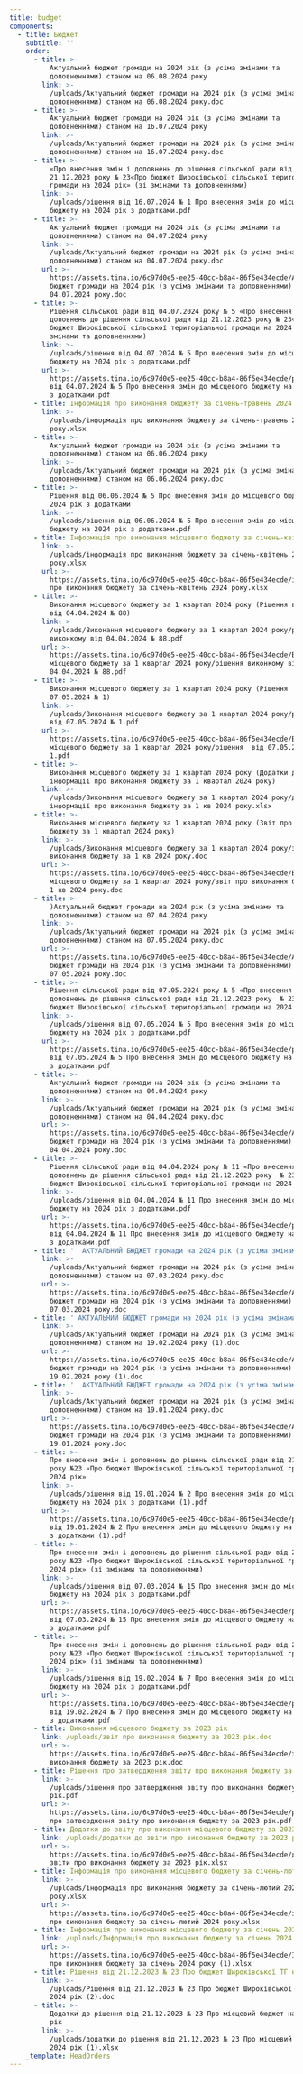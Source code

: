 ```yaml
---
title: budget
components:
  - title: Бюджет
    subtitle: ''
    order:
      - title: >-
          Актуальний бюджет громади на 2024 рік (з усіма змінами та
          доповненнями) станом на 06.08.2024 року
        link: >-
          /uploads/Актуальний бюджет громади на 2024 рік (з усіма змінами та
          доповненнями) станом на 06.08.2024 року.doc
      - title: >-
          Актуальний бюджет громади на 2024 рік (з усіма змінами та
          доповненнями) станом на 16.07.2024 року
        link: >-
          /uploads/Актуальний бюджет громади на 2024 рік (з усіма змінами та
          доповненнями) станом на 16.07.2024 року.doc
      - title: >-
          «Про внесення змін і доповнень до рішення сільської ради від
          21.12.2023 року № 23«Про бюджет Широківської сільської територіальної
          громади на 2024 рік» (зі змінами та доповненнями)
        link: >-
          /uploads/рішення від 16.07.2024 № 1 Про внесення змін до місцевого
          бюджету на 2024 рік з додатками.pdf
      - title: >-
          Актуальний бюджет громади на 2024 рік (з усіма змінами та
          доповненнями) станом на 04.07.2024 року
        link: >-
          /uploads/Актуальний бюджет громади на 2024 рік (з усіма змінами та
          доповненнями) станом на 04.07.2024 року.doc
        url: >-
          https://assets.tina.io/6c97d0e5-ee25-40cc-b8a4-86f5e434ecde/Актуальний
          бюджет громади на 2024 рік (з усіма змінами та доповненнями) станом на
          04.07.2024 року.doc
      - title: >-
          Рішення сільської ради від 04.07.2024 року № 5 «Про внесення змін і
          доповнень до рішення сільської ради від 21.12.2023 року № 23«Про
          бюджет Широківської сільської територіальної громади на 2024 рік» (зі
          змінами та доповненнями)
        link: >-
          /uploads/рішення від 04.07.2024 № 5 Про внесення змін до місцевого
          бюджету на 2024 рік з додатками.pdf
        url: >-
          https://assets.tina.io/6c97d0e5-ee25-40cc-b8a4-86f5e434ecde/рішення
          від 04.07.2024 № 5 Про внесення змін до місцевого бюджету на 2024 рік
          з додатками.pdf
      - title: Інформація про виконання бюджету за січень-травень 2024 року
        link: >-
          /uploads/інформація про виконання бюджету за січень-травень 2024
          року.xlsx
      - title: >-
          Актуальний бюджет громади на 2024 рік (з усіма змінами та
          доповненнями) станом на 06.06.2024 року
        link: >-
          /uploads/Актуальний бюджет громади на 2024 рік (з усіма змінами та
          доповненнями) станом на 06.06.2024 року.doc
      - title: >-
          Рішення від 06.06.2024 № 5 Про внесення змін до місцевого бюджету на
          2024 рік з додатками
        link: >-
          /uploads/рішення від 06.06.2024 № 5 Про внесення змін до місцевого
          бюджету на 2024 рік з додатками.pdf
      - title: Інформація про виконання місцевого бюджету за січень-квітень 2024 року
        link: >-
          /uploads/інформація про виконання бюджету за січень-квітень 2024
          року.xlsx
        url: >-
          https://assets.tina.io/6c97d0e5-ee25-40cc-b8a4-86f5e434ecde/інформація
          про виконання бюджету за січень-квітень 2024 року.xlsx
      - title: >-
          Виконання місцевого бюджету за 1 квартал 2024 року (Рішення виконкому
          від 04.04.2024 № 88)
        link: >-
          /uploads/Виконання місцевого бюджету за 1 квартал 2024 року/рішення
          виконкому від 04.04.2024 № 88.pdf
        url: >-
          https://assets.tina.io/6c97d0e5-ee25-40cc-b8a4-86f5e434ecde/Виконання
          місцевого бюджету за 1 квартал 2024 року/рішення виконкому від
          04.04.2024 № 88.pdf
      - title: >-
          Виконання місцевого бюджету за 1 квартал 2024 року (Рішення  від
          07.05.2024 № 1)
        link: >-
          /uploads/Виконання місцевого бюджету за 1 квартал 2024 року/рішення 
          від 07.05.2024 № 1.pdf
        url: >-
          https://assets.tina.io/6c97d0e5-ee25-40cc-b8a4-86f5e434ecde/Виконання
          місцевого бюджету за 1 квартал 2024 року/рішення  від 07.05.2024 №
          1.pdf
      - title: >-
          Виконання місцевого бюджету за 1 квартал 2024 року (Додатки до
          інформації про виконання бюджету за 1 квартал 2024 року)
        link: >-
          /uploads/Виконання місцевого бюджету за 1 квартал 2024 року/додатки до
          інформації про виконання бюджету за 1 кв 2024 року.xlsx
      - title: >-
          Виконання місцевого бюджету за 1 квартал 2024 року (Звіт про виконання
          бюджету за 1 квартал 2024 року)
        link: >-
          /uploads/Виконання місцевого бюджету за 1 квартал 2024 року/звіт про
          виконання бюджету за 1 кв 2024 року.doc
        url: >-
          https://assets.tina.io/6c97d0e5-ee25-40cc-b8a4-86f5e434ecde/Виконання
          місцевого бюджету за 1 квартал 2024 року/звіт про виконання бюджету за
          1 кв 2024 року.doc
      - title: >-
          )Актуальний бюджет громади на 2024 рік (з усіма змінами та
          доповненнями) станом на 07.04.2024 року
        link: >-
          /uploads/Актуальний бюджет громади на 2024 рік (з усіма змінами та
          доповненнями) станом на 07.05.2024 року.doc
        url: >-
          https://assets.tina.io/6c97d0e5-ee25-40cc-b8a4-86f5e434ecde/Актуальний
          бюджет громади на 2024 рік (з усіма змінами та доповненнями) станом на
          07.05.2024 року.doc
      - title: >-
          Рішення сільської ради від 07.05.2024 року № 5 «Про внесення змін і
          доповнень до рішення сільської ради від 21.12.2023 року  № 23 «Про
          бюджет Широківської сільської територіальної громади на 2024 рік»
        link: >-
          /uploads/рішення від 07.05.2024 № 5 Про внесення змін до місцевого
          бюджету на 2024 рік з додатками.pdf
        url: >-
          https://assets.tina.io/6c97d0e5-ee25-40cc-b8a4-86f5e434ecde/рішення
          від 07.05.2024 № 5 Про внесення змін до місцевого бюджету на 2024 рік
          з додатками.pdf
      - title: >-
          Актуальний бюджет громади на 2024 рік (з усіма змінами та
          доповненнями) станом на 04.04.2024 року
        link: >-
          /uploads/Актуальний бюджет громади на 2024 рік (з усіма змінами та
          доповненнями) станом на 04.04.2024 року.doc
        url: >-
          https://assets.tina.io/6c97d0e5-ee25-40cc-b8a4-86f5e434ecde/Актуальний
          бюджет громади на 2024 рік (з усіма змінами та доповненнями) станом на
          04.04.2024 року.doc
      - title: >-
          Рішення сільської ради від 04.04.2024 року № 11 «Про внесення змін і
          доповнень до рішення сільської ради від 21.12.2023 року  № 23 «Про
          бюджет Широківської сільської територіальної громади на 2024 рік»
        link: >-
          /uploads/рішення від 04.04.2024 № 11 Про внесення змін до місцевого
          бюджету на 2024 рік з додатками.pdf
        url: >-
          https://assets.tina.io/6c97d0e5-ee25-40cc-b8a4-86f5e434ecde/рішення
          від 04.04.2024 № 11 Про внесення змін до місцевого бюджету на 2024 рік
          з додатками.pdf
      - title: '  АКТУАЛЬНИЙ БЮДЖЕТ громади на 2024 рік (з усіма змінами та доповненнями) станом на 07.03.2024 року '
        link: >-
          /uploads/Актуальний бюджет громади на 2024 рік (з усіма змінами та
          доповненнями) станом на 07.03.2024 року.doc
        url: >-
          https://assets.tina.io/6c97d0e5-ee25-40cc-b8a4-86f5e434ecde/Актуальний
          бюджет громади на 2024 рік (з усіма змінами та доповненнями) станом на
          07.03.2024 року.doc
      - title: ' АКТУАЛЬНИЙ БЮДЖЕТ громади на 2024 рік (з усіма змінами та доповненнями) станом на 19.02.2024 року'
        link: >-
          /uploads/Актуальний бюджет громади на 2024 рік (з усіма змінами та
          доповненнями) станом на 19.02.2024 року (1).doc
        url: >-
          https://assets.tina.io/6c97d0e5-ee25-40cc-b8a4-86f5e434ecde/Актуальний
          бюджет громади на 2024 рік (з усіма змінами та доповненнями) станом на
          19.02.2024 року (1).doc
      - title: '  АКТУАЛЬНИЙ БЮДЖЕТ громади на 2024 рік (з усіма змінами та доповненнями) станом на 19.01.2024 року'
        link: >-
          /uploads/Актуальний бюджет громади на 2024 рік (з усіма змінами та
          доповненнями) станом на 19.01.2024 року.doc
        url: >-
          https://assets.tina.io/6c97d0e5-ee25-40cc-b8a4-86f5e434ecde/Актуальний
          бюджет громади на 2024 рік (з усіма змінами та доповненнями) станом на
          19.01.2024 року.doc
      - title: >-
          Про внесення змін і доповнень до рішень сільської ради від 21.02.2023
          року №23 «Про бюджет Широківської сільської територіальної громади на
          2024 рік» 
        link: >-
          /uploads/рішення від 19.01.2024 № 2 Про внесення змін до місцевого
          бюджету на 2024 рік з додатками (1).pdf
        url: >-
          https://assets.tina.io/6c97d0e5-ee25-40cc-b8a4-86f5e434ecde/рішення
          від 19.01.2024 № 2 Про внесення змін до місцевого бюджету на 2024 рік
          з додатками (1).pdf
      - title: >-
          Про внесення змін і доповнень до рішення сільської ради від 21.12.2023
          року №23 «Про бюджет Широківської сільської територіальної громади на
          2024 рік» (зі змінами та доповненнями) 
        link: >-
          /uploads/рішення від 07.03.2024 № 15 Про внесення змін до місцевого
          бюджету на 2024 рік з додатками.pdf
        url: >-
          https://assets.tina.io/6c97d0e5-ee25-40cc-b8a4-86f5e434ecde/рішення
          від 07.03.2024 № 15 Про внесення змін до місцевого бюджету на 2024 рік
          з додатками.pdf
      - title: >-
          Про внесення змін і доповнень до рішення сільської ради від 21.02.2023
          року №23 «Про бюджет Широківської сільської територіальної громади на
          2024 рік» (зі змінами та доповненнями)
        link: >-
          /uploads/рішення від 19.02.2024 № 7 Про внесення змін до місцевого
          бюджету на 2024 рік з додатками.pdf
        url: >-
          https://assets.tina.io/6c97d0e5-ee25-40cc-b8a4-86f5e434ecde/рішення
          від 19.02.2024 № 7 Про внесення змін до місцевого бюджету на 2024 рік
          з додатками.pdf
      - title: Виконання місцевого бюджету за 2023 рік
        link: /uploads/звіт про виконання бюджету за 2023 рік.doc
        url: >-
          https://assets.tina.io/6c97d0e5-ee25-40cc-b8a4-86f5e434ecde/звіт про
          виконання бюджету за 2023 рік.doc
      - title: Рішення про затвердження звіту про виконання бюджету за 2023 рік
        link: >-
          /uploads/рішення про затвердження звіту про виконання бюджету за 2023
          рік.pdf
        url: >-
          https://assets.tina.io/6c97d0e5-ee25-40cc-b8a4-86f5e434ecde/рішення
          про затвердження звіту про виконання бюджету за 2023 рік.pdf
      - title: Додатки до звіту про виконання місцевого бюджету за 2023 рік
        link: /uploads/додатки до звіти про виконання бюджету за 2023 рік.xlsx
        url: >-
          https://assets.tina.io/6c97d0e5-ee25-40cc-b8a4-86f5e434ecde/додатки до
          звіти про виконання бюджету за 2023 рік.xlsx
      - title: Інформація про виконання місцевого бюджету за січень-лютий 2024 року
        link: >-
          /uploads/інформація про виконання бюджету за січень-лютий 2024
          року.xlsx
        url: >-
          https://assets.tina.io/6c97d0e5-ee25-40cc-b8a4-86f5e434ecde/інформація
          про виконання бюджету за січень-лютий 2024 року.xlsx
      - title: Інформація про виконання місцевого бюджету за січень 2024 року
        link: /uploads/Інформація про виконання бюджету за січень 2024 року (1).xlsx
        url: >-
          https://assets.tina.io/6c97d0e5-ee25-40cc-b8a4-86f5e434ecde/Інформація
          про виконання бюджету за січень 2024 року (1).xlsx
      - title: Рішення від 21.12.2023 № 23 Про бюджет Широківської ТГ на 2024 рік
        link: >-
          /uploads/Рішення від 21.12.2023 № 23 Про бюджет Широківської ТГ на
          2024 рік (2).doc
      - title: >-
          Додатки до рішення від 21.12.2023 № 23 Про місцевий бюджет на 2024
          рік 
        link: >-
          /uploads/додатки до рішення від 21.12.2023 № 23 Про місцевий бюджет на
          2024 рік (1).xlsx
    _template: HeadOrders
---
```


